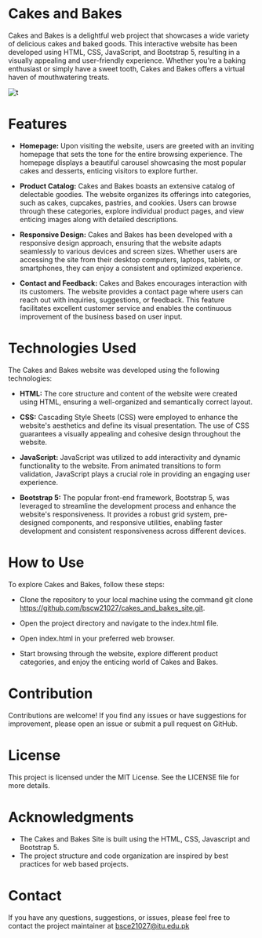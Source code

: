# Cakes and Bakes
Cakes and Bakes is a delightful web project that showcases a wide variety of delicious cakes and baked goods. This interactive website has been developed using HTML, CSS, JavaScript, and Bootstrap 5, resulting in a visually appealing and user-friendly experience. Whether you're a baking enthusiast or simply have a sweet tooth, Cakes and Bakes offers a virtual haven of mouthwatering treats.

![t]([http://url/to/img.png](https://github.com/bscw21027/cakes_and_bakes_site/blob/main/assests/site_images/a.png))

# Features
- **Homepage:** Upon visiting the website, users are greeted with an inviting homepage that sets the tone for the entire browsing experience. The homepage displays a beautiful carousel showcasing the most popular cakes and desserts, enticing visitors to explore further.

- **Product Catalog:** Cakes and Bakes boasts an extensive catalog of delectable goodies. The website organizes its offerings into categories, such as cakes, cupcakes, pastries, and cookies. Users can browse through these categories, explore individual product pages, and view enticing images along with detailed descriptions.

- **Responsive Design:** Cakes and Bakes has been developed with a responsive design approach, ensuring that the website adapts seamlessly to various devices and screen sizes. Whether users are accessing the site from their desktop computers, laptops, tablets, or smartphones, they can enjoy a consistent and optimized experience.

- **Contact and Feedback:** Cakes and Bakes encourages interaction with its customers. The website provides a contact page where users can reach out with inquiries, suggestions, or feedback. This feature facilitates excellent customer service and enables the continuous improvement of the business based on user input.

# Technologies Used
The Cakes and Bakes website was developed using the following technologies:

- **HTML:** The core structure and content of the website were created using HTML, ensuring a well-organized and semantically correct layout.

- **CSS:** Cascading Style Sheets (CSS) were employed to enhance the website's aesthetics and define its visual presentation. The use of CSS guarantees a visually appealing and cohesive design throughout the website.

- **JavaScript:** JavaScript was utilized to add interactivity and dynamic functionality to the website. From animated transitions to form validation, JavaScript plays a crucial role in providing an engaging user experience.

- **Bootstrap 5:** The popular front-end framework, Bootstrap 5, was leveraged to streamline the development process and enhance the website's responsiveness. It provides a robust grid system, pre-designed components, and responsive utilities, enabling faster development and consistent responsiveness across different devices.

# How to Use
To explore Cakes and Bakes, follow these steps:

- Clone the repository to your local machine using the command git clone https://github.com/bscw21027/cakes_and_bakes_site.git.

- Open the project directory and navigate to the index.html file.

- Open index.html in your preferred web browser.

- Start browsing through the website, explore different product categories, and enjoy the enticing world of Cakes and Bakes.

# Contribution
Contributions are welcome! If you find any issues or have suggestions for improvement, please open an issue or submit a pull request on GitHub.

# License
This project is licensed under the MIT License. See the LICENSE file for more details.

# Acknowledgments
- The Cakes and Bakes Site is built using the HTML, CSS, Javascript and Bootstrap 5.
- The project structure and code organization are inspired by best practices for web based projects.

# Contact
If you have any questions, suggestions, or issues, please feel free to contact the project maintainer at bsce21027@itu.edu.pk
